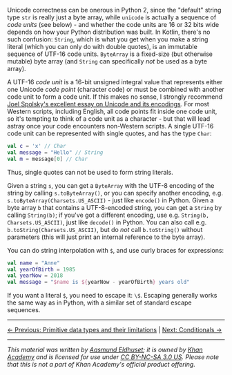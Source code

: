 Unicode correctness can be onerous in Python 2, since the "default" string type `str` is really just a byte array, while `unicode` is actually a sequence of _code units_ (see below) - and whether the code units are 16 or 32 bits wide depends on how your Python distribution was built. In Kotlin, there's no such confusion: `String`, which is what you get when you make a string literal (which you can only do with double quotes), is an immutable sequence of UTF-16 code units. `ByteArray` is a fixed-size (but otherwise mutable) byte array (and `String` can specifically _not_ be used as a byte array).

A UTF-16 _code unit_ is a 16-bit unsigned integral value that represents either one Unicode _code point_ (character code) or must be combined with another code unit to form a code unit. If this makes no sense, I strongly recommend [Joel Spolsky's excellent essay on Unicode and its encodings](https://www.joelonsoftware.com/2003/10/08/the-absolute-minimum-every-software-developer-absolutely-positively-must-know-about-unicode-and-character-sets-no-excuses/). For most Western scripts, including English, all code points fit inside one code unit, so it's tempting to think of a code unit as a character - but that will lead astray once your code encounters non-Western scripts. A single UTF-16 code unit can be represented with single quotes, and has the type `Char`:

```kotlin
val c = 'x' // Char
val message = "Hello" // String
val m = message[0] // Char
```

Thus, single quotes can not be used to form string literals.

Given a string `s`, you can get a `ByteArray` with the UTF-8 encoding of the string by calling `s.toByteArray()`, or you can specify another encoding, e.g. `s.toByteArray(Charsets.US_ASCII)` - just like `encode()` in Python. Given a byte array `b` that contains a UTF-8-encoded string, you can get a `String` by calling `String(b)`; if you've got a different encoding, use e.g. `String(b, Charsets.US_ASCII)`, just like `decode()` in Python. You can also call e.g. `b.toString(Charsets.US_ASCII)`, but do _not_ call `b.toString()` without parameters (this will just print an internal reference to the byte array).

You can do string interpolation with `$`, and use curly braces for expressions:

```kotlin
val name = "Anne"
val yearOfBirth = 1985
val yearNow = 2018
val message = "$name is ${yearNow - yearOfBirth} years old"
```

If you want a literal `$`, you need to escape it: `\$`. Escaping generally works the same way as in Python, with a similar set of standard escape sequences.





---

[← Previous: Primitive data types and their limitations](primitive-data-types-and-their-limitations.html) | [Next: Conditionals →](conditionals.html)


---

_This material was written by [Aasmund Eldhuset](https://eldhuset.net/); it is owned by [Khan Academy](https://www.khanacademy.org/) and is licensed for use under [CC BY-NC-SA 3.0 US](https://creativecommons.org/licenses/by-nc-sa/3.0/us/). Please note that this is not a part of Khan Academy's official product offering._